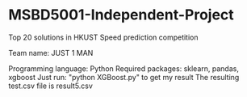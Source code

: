 # MSBD5001-Independent-Project
Top 20 solutions in HKUST Speed prediction competition

Team name: JUST 1 MAN

Programming language: Python
Required packages: sklearn, pandas, xgboost
Just run: "python XGBoost.py" to get my result
The resulting test.csv file is result5.csv
